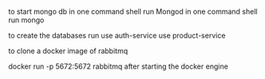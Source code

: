 to start mongo db
in one command shell run Mongod
in one command shell run mongo

to create the databases run 
use auth-service
use product-service

to clone a docker image of rabbitmq

docker run -p 5672:5672 rabbitmq
after starting the docker engine